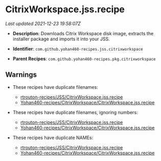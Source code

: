 # CitrixWorkspace.jss.recipe

_Last updated 2021-12-23 19:58:07Z_

- **Description**: Downloads Citrix Workspace disk image, extracts the installer package and imports it into your JSS.

- **Identifier**: `com.github.yohan460-recipes.jss.citrixworkspace`

- **Parent Recipes**: `com.github.yohan460-recipes.pkg.citrixworkspace`

## Warnings

- These recipes have duplicate filenames:
    - [rtrouton-recipes/JSS/CitrixWorkspace.jss.recipe](/autopkg-dupe-tracker/rtrouton-recipes/JSS/CitrixWorkspace.jss.recipe)
    - [Yohan460-recipes/CitrixWorkspace/CitrixWorkspace.jss.recipe](/autopkg-dupe-tracker/Yohan460-recipes/CitrixWorkspace/CitrixWorkspace.jss.recipe)

- These recipes have duplicate filenames, ignoring numbers:
    - [rtrouton-recipes/JSS/CitrixWorkspace.jss.recipe](/autopkg-dupe-tracker/rtrouton-recipes/JSS/CitrixWorkspace.jss.recipe)
    - [Yohan460-recipes/CitrixWorkspace/CitrixWorkspace.jss.recipe](/autopkg-dupe-tracker/Yohan460-recipes/CitrixWorkspace/CitrixWorkspace.jss.recipe)

- These recipes have duplicate NAMEs:
    - [rtrouton-recipes/JSS/CitrixWorkspace.jss.recipe](/autopkg-dupe-tracker/rtrouton-recipes/JSS/CitrixWorkspace.jss.recipe)
    - [Yohan460-recipes/CitrixWorkspace/CitrixWorkspace.jss.recipe](/autopkg-dupe-tracker/Yohan460-recipes/CitrixWorkspace/CitrixWorkspace.jss.recipe)